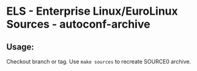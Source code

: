 # ELS - Enterprise Linux/EuroLinux Sources - autoconf-archive
 
## Usage:
  Checkout branch or tag. Use `make sources` to recreate  SOURCE0 archive.
